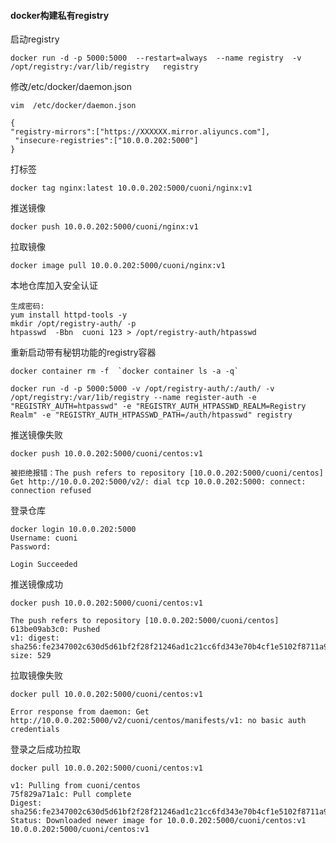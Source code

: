 #### docker构建私有registry

启动registry 

```shell
docker run -d -p 5000:5000  --restart=always  --name registry  -v  /opt/registry:/var/lib/registry   registry 
```

修改/etc/docker/daemon.json

```shell
vim  /etc/docker/daemon.json

{
"registry-mirrors":["https://XXXXXX.mirror.aliyuncs.com"],
 "insecure-registries":["10.0.0.202:5000"]
}

```

打标签

```shell
docker tag nginx:latest 10.0.0.202:5000/cuoni/nginx:v1
```

推送镜像

```shell
docker push 10.0.0.202:5000/cuoni/nginx:v1
```

拉取镜像

```shell
docker image pull 10.0.0.202:5000/cuoni/nginx:v1
```

本地仓库加入安全认证

```shell
生成密码:
yum install httpd-tools -y
mkdir /opt/registry-auth/ -p
htpasswd  -Bbn  cuoni 123 > /opt/registry-auth/htpasswd
```

重新启动带有秘钥功能的registry容器

```shell
docker container rm -f  `docker container ls -a -q`

docker run -d -p 5000:5000 -v /opt/registry-auth/:/auth/ -v /opt/registry:/var/1ib/registry --name register-auth -e "REGISTRY_AUTH=htpasswd" -e "REGISTRY_AUTH_HTPASSWD_REALM=Registry Realm" -e "REGISTRY_AUTH_HTPASSWD_PATH=/auth/htpasswd" registry
```

推送镜像失败

```
docker push 10.0.0.202:5000/cuoni/centos:v1

被拒绝报错：The push refers to repository [10.0.0.202:5000/cuoni/centos]
Get http://10.0.0.202:5000/v2/: dial tcp 10.0.0.202:5000: connect: connection refused
```

登录仓库

```shell
docker login 10.0.0.202:5000
Username: cuoni
Password: 

Login Succeeded
```

推送镜像成功

```shell
docker push 10.0.0.202:5000/cuoni/centos:v1 

The push refers to repository [10.0.0.202:5000/cuoni/centos]
613be09ab3c0: Pushed 
v1: digest: sha256:fe2347002c630d5d61bf2f28f21246ad1c21cc6fd343e70b4cf1e5102f8711a9 size: 529
```

拉取镜像失败

```shell
docker pull 10.0.0.202:5000/cuoni/centos:v1 

Error response from daemon: Get http://10.0.0.202:5000/v2/cuoni/centos/manifests/v1: no basic auth credentials
```

登录之后成功拉取

```shell
docker pull 10.0.0.202:5000/cuoni/centos:v1

v1: Pulling from cuoni/centos
75f829a71a1c: Pull complete 
Digest: sha256:fe2347002c630d5d61bf2f28f21246ad1c21cc6fd343e70b4cf1e5102f8711a9
Status: Downloaded newer image for 10.0.0.202:5000/cuoni/centos:v1
10.0.0.202:5000/cuoni/centos:v1
```

